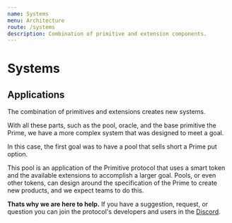 ```yaml
---
name: Systems
menu: Architecture
route: /systems
description: Combination of primitive and extension components.
---
```


# Systems

## Applications

The combination of primitives and extensions creates new systems.

With all these parts, such as the pool, oracle, and the base primitive the Prime, we have a more complex system that was designed to meet a goal.

In this case, the first goal was to have a pool that sells short a Prime put option.

This pool is an application of the Primitive protocol that uses a smart token and the available extensions to accomplish a larger goal. Pools, or even other tokens, can design around the specification of the Prime to create new products, and we expect teams to do this.

**Thats why we are here to help.** If you have a suggestion, request, or question you can join the protocol's developers and users in the [Discord](https://discord.gg/rzRwJ4K).

